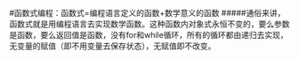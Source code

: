 #函数式编程：函数式=编程语言定义的函数+数学意义的函数
#####通俗来讲，函数式就是用编程语言去实现数学函数。这种函数内对象式永恒不变的，要么参数是函数，要么返回值是函数，没有for和while循环，所有的循环都由递归去实现，无变量的赋值（即不用变量去保存状态），无赋值即不改变。